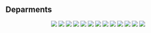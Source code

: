 ## Deparments
<p align="center">
<img src="https://img.shields.io/badge/Accounting-%20%20%20%20%20%20%20%20%20%20-e6194b.svg">
<img src="https://img.shields.io/badge/Analytics-%20%20%20%20%20%20%20%20%20%20-3cb44b.svg">
<img src="https://img.shields.io/badge/Creative-%20%20%20%20%20%20%20%20%20%20-ffe119.svg">
<img src="https://img.shields.io/badge/CS-%20%20%20%20%20%20%20%20%20%20-0082c8.svg">
<img src="https://img.shields.io/badge/DS-%20%20%20%20%20%20%20%20%20%20-f58231.svg">
<img src="https://img.shields.io/badge/HR-%20%20%20%20%20%20%20%20%20%20-911eb4.svg">
<img src="https://img.shields.io/badge/Leadership-%20%20%20%20%20%20%20%20%20%20-46f0f0.svg">
<img src="https://img.shields.io/badge/Marketing-%20%20%20%20%20%20%20%20%20%20-f032e6.svg">
<img src="https://img.shields.io/badge/Ops-%20%20%20%20%20%20%20%20%20%20-d2f53c.svg">
<img src="https://img.shields.io/badge/ProdDev-%20%20%20%20%20%20%20%20%20%20-fabebe.svg">
<img src="https://img.shields.io/badge/Purch-%20%20%20%20%20%20%20%20%20%20-008080.svg">
<img src="https://img.shields.io/badge/Security-%20%20%20%20%20%20%20%20%20%20-e6beff.svg">
<img src="https://img.shields.io/badge/Tech-%20%20%20%20%20%20%20%20%20%20-aa6e28.svg">
</p>
